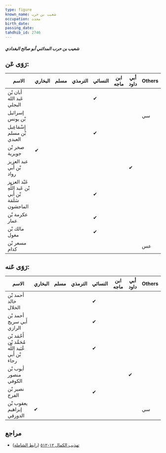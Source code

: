 ```yaml
---
type: figure
known_name: شعيب بن حرب
occupation: محدث
birth_date:
passing_date:
tahdhib_id: 2746
---
```

##### شعيب بن حرب المدائني أبو صالح البغدادي

## رَوَى عَن:
| الاسم                                                   | البخاري | مسلم | الترمذي | النسائي | ابن ماجه | أبي داود | Others |
| ------------------------------------------------------- | ------- | ---- | ------- | ------- | -------- | -------- | ------ |
| أبان بْن عَبد الله البجلي                               |         |      |         | ✔       |          |          |        |
| إسرائيل بْن يونس                                        |         |      |         |         |          |          | سي     |
| إِسْمَاعِيل بْن مسلم العبدي                             |         |      |         | ✔       |          |          |        |
| صخر بْن جويرية                                          | ✔       |      |         |         |          |          |        |
| عبد العزيز بْن أَبي رواد                                |         |      |         |         |          | ✔        |        |
| عَبْد العزيز بْن عَبد اللَّهِ بْن أَبي سَلَمَة الماجشون |         |      |         | ✔       |          |          |        |
| عكرمة بْن عمار                                          |         |      |         | ✔       |          |          |        |
| مالك بْن مغول                                           |         |      |         | ✔       |          |          |        |
| مسعر بْن كدام                                           |         |      |         |         |          |          | عس     |
## رَوَى عَنه:
| الاسم                                                | البخاري | مسلم | الترمذي | النسائي | ابن ماجه | أبي داود | Others |
| ---------------------------------------------------- | ------- | ---- | ------- | ------- | -------- | -------- | ------ |
| أحمد بْن خالد الخلال                                 |         |      |         | ✔       |          |          |        |
| أحمد بْن أَبي سريج الرازي                            |         |      |         | ✔       |          |          |        |
| أَحْمَد بْن مُحَمَّد بْن عُبَيد اللَّه بْن أَبي رجاء |         |      |         | ✔       |          |          |        |
| أيوب بْن منصور الكوفي                                |         |      |         |         |          | ✔        |        |
| نصير بْن الفرج                                       |         |      |         | ✔       |          |          |        |
| يعقوب بْن إبراهيم الدورقي                            | ✔       |      |         |         |          |          | سي     |
## مراجع
- [تهذيب الكمال ١٢-٥١٢](obsidian://open?vault=Tahdhib-al-Kamal&file=Figures/٢٧٤٦-شعيب%20بن%20حرب%20المدائني%20أبو%20صالح%20البغدادي) ([رابط الشاملة](https://shamela.ws/book/3722/6285))